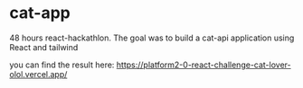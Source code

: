 # cat-app
48 hours react-hackathlon.
The goal was to build a cat-api application using React and tailwind

you can find the result here: 
https://platform2-0-react-challenge-cat-lover-olol.vercel.app/
